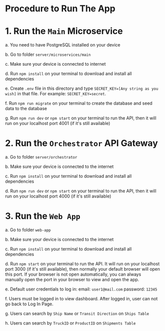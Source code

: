 # Procedure to Run The App

# 1. Run the `Main` Microservice

a. You need to have PostgreSQL installed on your device

b. Go to folder `server/microservices/main`

c. Make sure your device is connected to internet

d. Run `npm install` on your terminal to download and install all dependencies

e. Create `.env` file in this directory and type `SECRET_KEY=[Any string as you wish]` in that file. For example: `SECRET_KEY=secret`.

f. Run `npm run migrate` on your terminal to create the database and seed data to the database

g. Run `npm run dev` or `npm start` on your terminal to run the API, then it will run on your localhost port 4001 (if it's still available)

# 2. Run the `Orchestrator` API Gateway

a. Go to folder `server/orchestrator`

b. Make sure your device is connected to the internet

c. Run `npm install` on your terminal to download and install all dependencies

d. Run `npm run dev` or `npm start` on your terminal to run the API, then it will run on your localhost port 4000 (if it's still available)

# 3. Run the `Web App`

a. Go to folder `web-app`

b. Make sure your device is connected to the internet

c. Run `npm install` on your terminal to download and install all dependencies

d. Run `npm start` on your terminal to run the API. It will run on your localhost port 3000 (if it's still available), then normally your default browser will open this port. If your browser is not open automatically, you can always manually open the port in your browser to view and open the app.

e. Default user credentials to log in: email: `user1@mail.com` password: `12345`

f. Users must be logged in to view dashboard. After logged in, user can not go back to Log In Page.

g. Users can search by `Ship Name` or `Transit Direction` on `Ships Table`

h. Users can search by `TruckID` or `ProductID` on `Shipments Table`
